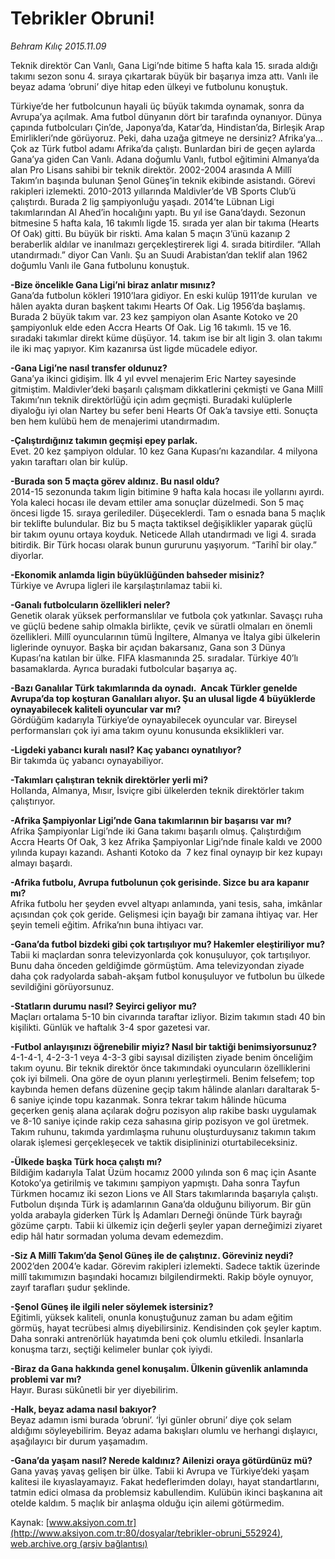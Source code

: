 # Tebrikler Obruni!

*Behram Kılıç 2015.11.09*

<div class="pNewsDetailMainContent ctx_content" itemprop="articleBody">
 <p>
  Teknik direktör Can Vanlı, Gana Ligi’nde bitime 5 hafta kala 15. sırada aldığı takımı sezon sonu 4. sıraya çıkartarak büyük bir başarıya imza attı. Vanlı ile beyaz adama ‘obruni’ diye hitap eden ülkeyi ve futbolunu konuştuk.
 </p>
 <p>
  Türkiye’de her futbolcunun hayali üç büyük takımda oynamak, sonra da Avrupa’ya açılmak. Ama futbol dünyanın dört bir tarafında oynanıyor. Dünya çapında futbolcuları Çin’de, Japonya’da, Katar’da, Hindistan’da, Birleşik Arap Emirlikleri’nde görüyoruz. Peki, daha uzağa gitmeye ne dersiniz? Afrika’ya... Çok az Türk futbol adamı Afrika’da çalıştı. Bunlardan biri de geçen aylarda Gana’ya giden Can Vanlı. Adana doğumlu Vanlı, futbol eğitimini Almanya’da alan Pro Lisans sahibi bir teknik direktör. 2002-2004 arasında A Millî Takım’ın başında bulunan Şenol Güneş’in teknik ekibinde asistandı. Görevi rakipleri izlemekti. 2010-2013 yıllarında Maldivler’de VB Sports Club’ü çalıştırdı. Burada 2 lig şampiyonluğu yaşadı. 2014’te Lübnan Ligi takımlarından Al Ahed’in hocalığını yaptı. Bu yıl ise Gana’daydı. Sezonun bitmesine 5 hafta kala, 16 takımlı ligde 15. sırada yer alan bir takıma (Hearts Of Oak) gitti. Bu büyük bir riskti. Ama kalan 5 maçın 3’ünü kazanıp 2 beraberlik aldılar ve inanılmazı gerçekleştirerek ligi 4. sırada bitirdiler. “Allah utandırmadı.” diyor Can Vanlı. Şu an Suudi Arabistan’dan teklif alan 1962 doğumlu Vanlı ile Gana futbolunu konuştuk.
 </p>
 <p>
  <strong>
   -Bize öncelikle Gana Ligi’ni biraz anlatır mısınız?
  </strong>
  <br/>
  Gana’da futbolun kökleri 1910’lara gidiyor. En eski kulüp 1911’de kurulan  ve hâlen ayakta duran başkent takımı Hearts Of Oak. Lig 1956’da başlamış. Burada 2 büyük takım var. 23 kez şampiyon olan Asante Kotoko ve 20 şampiyonluk elde eden Accra Hearts Of Oak. Lig 16 takımlı. 15 ve 16. sıradaki takımlar direkt küme düşüyor. 14. takım ise bir alt ligin 3. olan takımı ile iki maç yapıyor. Kim kazanırsa üst ligde mücadele ediyor.
 </p>
 <p>
  <strong>
   -Gana Ligi’ne nasıl transfer oldunuz?
  </strong>
  <br/>
  Gana’ya ikinci gidişim. İlk 4 yıl evvel menajerim Eric Nartey sayesinde gitmiştim. Maldivler’deki başarılı çalışmam dikkatlerini çekmişti ve Gana Millî Takımı’nın teknik direktörlüğü için adım geçmişti. Buradaki kulüplerle diyaloğu iyi olan Nartey bu sefer beni Hearts Of Oak’a tavsiye etti. Sonuçta ben hem kulübü hem de menajerimi utandırmadım.
 </p>
 <p>
  <strong>
   -Çalıştırdığınız takımın geçmişi epey parlak.
  </strong>
  <br/>
  Evet. 20 kez şampiyon oldular. 10 kez Gana Kupası’nı kazandılar. 4 milyona yakın taraftarı olan bir kulüp.
 </p>
 <p>
  <strong>
   -Burada son 5 maçta görev aldınız. Bu nasıl oldu?
  </strong>
  <br/>
  2014-15 sezonunda takım ligin bitimine 9 hafta kala hocası ile yollarını ayırdı. Yola kaleci hocası ile devam ettiler ama sonuçlar düzelmedi. Son 5 maç öncesi ligde 15. sıraya gerilediler. Düşeceklerdi. Tam o esnada bana 5 maçlık bir teklifte bulundular. Biz bu 5 maçta taktiksel değişiklikler yaparak güçlü bir takım oyunu ortaya koyduk. Neticede Allah utandırmadı ve ligi 4. sırada bitirdik. Bir Türk hocası olarak bunun gururunu yaşıyorum. “Tarihî bir olay.” diyorlar.
 </p>
 <p>
  <strong>
   -Ekonomik anlamda ligin büyüklüğünden bahseder misiniz?
  </strong>
  <br/>
  Türkiye ve Avrupa ligleri ile karşılaştırılamaz tabii ki.
 </p>
 <p>
  <strong>
   -Ganalı futbolcuların özellikleri neler?
  </strong>
  <br/>
  Genetik olarak yüksek performanslılar ve futbola çok yatkınlar. Savaşçı ruha ve güçlü bedene sahip olmakla birlikte, çevik ve süratli olmaları en önemli özellikleri. Millî oyuncularının tümü İngiltere, Almanya ve İtalya gibi ülkelerin liglerinde oynuyor. Başka bir açıdan bakarsanız, Gana son 3 Dünya Kupası’na katılan bir ülke. FIFA klasmanında 25. sıradalar. Türkiye 40’lı basamaklarda. Ayrıca buradaki futbolcular başarıya aç.
 </p>
 <p>
  <strong>
   -Bazı Ganalılar Türk takımlarında da oynadı.  Ancak Türkler genelde Avrupa’da top koşturan Ganalıları alıyor. Şu an ulusal ligde 4 büyüklerde oynayabilecek kaliteli oyuncular var mı?
  </strong>
  <br/>
  Gördüğüm kadarıyla Türkiye’de oynayabilecek oyuncular var. Bireysel performansları çok iyi ama takım oyunu konusunda eksiklikleri var.
 </p>
 <p>
  <strong>
   -Ligdeki yabancı kuralı nasıl? Kaç yabancı oynatılıyor?
  </strong>
  <br/>
  Bir takımda üç yabancı oynayabiliyor.
 </p>
 <p>
  <strong>
   -Takımları çalıştıran teknik direktörler yerli mi?
  </strong>
  <br/>
  Hollanda, Almanya, Mısır, İsviçre gibi ülkelerden teknik direktörler takım çalıştırıyor.
 </p>
 <p>
  <strong>
   -Afrika Şampiyonlar Ligi’nde Gana takımlarının bir başarısı var mı?
  </strong>
  <br/>
  Afrika Şampiyonlar Ligi’nde iki Gana takımı başarılı olmuş. Çalıştırdığım Accra Hearts Of Oak, 3 kez Afrika Şampiyonlar Ligi’nde finale kaldı ve 2000 yılında kupayı kazandı. Ashanti Kotoko da  7 kez final oynayıp bir kez kupayı almayı başardı.
 </p>
 <p>
  <strong>
   -Afrika futbolu, Avrupa futbolunun çok gerisinde. Sizce bu ara kapanır mı?
  </strong>
  <br/>
  Afrika futbolu her şeyden evvel altyapı anlamında, yani tesis, saha, imkânlar açısından çok çok geride. Gelişmesi için bayağı bir zamana ihtiyaç var. Her şeyin temeli eğitim. Afrika’nın buna ihtiyacı var.
 </p>
 <p>
  <strong>
   -Gana’da futbol bizdeki gibi çok tartışılıyor mu? Hakemler eleştiriliyor mu?
  </strong>
  <br/>
  Tabii ki maçlardan sonra televizyonlarda çok konuşuluyor, çok tartışılıyor. Bunu daha önceden geldiğimde görmüştüm. Ama televizyondan ziyade daha çok radyolarda sabah-akşam futbol konuşuluyor ve futbolun bu ülkede sevildiğini görüyorsunuz.
 </p>
 <p>
  <strong>
   -Statların durumu nasıl? Seyirci geliyor mu?
  </strong>
  <br/>
  Maçları ortalama 5-10 bin civarında taraftar izliyor. Bizim takımın stadı 40 bin kişilikti. Günlük ve haftalık 3-4 spor gazetesi var.
 </p>
 <p>
  <strong>
   -Futbol anlayışınızı öğrenebilir miyiz? Nasıl bir taktiği benimsiyorsunuz?
  </strong>
  <br/>
  4-1-4-1, 4-2-3-1 veya 4-3-3 gibi sayısal dizilişten ziyade benim önceliğim takım oyunu. Bir teknik direktör önce takımındaki oyuncuların özelliklerini çok iyi bilmeli. Ona göre de oyun planını yerleştirmeli. Benim felsefem; top kaybında hemen defans düzenine geçip takım hâlinde alanları daraltarak 5-6 saniye içinde topu kazanmak. Sonra tekrar takım hâlinde hücuma geçerken geniş alana açılarak doğru pozisyon alıp rakibe baskı uygulamak ve 8-10 saniye içinde rakip ceza sahasına girip pozisyon ve gol üretmek. Takım ruhunu, takımda yardımlaşma ruhunu oluşturduysanız takımın takım olarak işlemesi gerçekleşecek ve taktik disiplininizi oturtabileceksiniz.
 </p>
 <p>
  <strong>
   -Ülkede başka Türk hoca çalıştı mı?
  </strong>
  <br/>
  Bildiğim kadarıyla Talat Üzüm hocamız 2000 yılında son 6 maç için Asante Kotoko’ya getirilmiş ve takımını şampiyon yapmıştı. Daha sonra Tayfun Türkmen hocamız iki sezon Lions ve All Stars takımlarında başarıyla çalıştı. Futbolun dışında Türk iş adamlarının Gana’da olduğunu biliyorum. Bir gün yolda arabayla giderken Türk İş Adamları Derneği önünde Türk bayrağı gözüme çarptı. Tabii ki ülkemiz için değerli şeyler yapan derneğimizi ziyaret edip hâl hatır sormadan yoluma devam edemezdim.
 </p>
 <p>
  <strong>
   -Siz A Millî Takım’da Şenol Güneş ile de çalıştınız. Göreviniz neydi?
  </strong>
  <br/>
  2002’den 2004’e kadar. Görevim rakipleri izlemekti. Sadece taktik üzerinde millî takımımızın başındaki hocamızı bilgilendirmekti. Rakip böyle oynuyor, zayıf tarafları şudur şeklinde.
 </p>
 <p>
  <strong>
   -Şenol Güneş ile ilgili neler söylemek istersiniz?
  </strong>
  <br/>
  Eğitimli, yüksek kaliteli, onunla konuştuğunuz zaman bu adam eğitim görmüş, hayat tecrübesi almış diyebilirsiniz. Kendisinden çok şeyler kaptım. Daha sonraki antrenörlük hayatımda beni çok olumlu etkiledi. İnsanlarla konuşma tarzı, seçtiği kelimeler bunlar çok iyiydi.
 </p>
 <p>
  <strong>
   -Biraz da Gana hakkında genel konuşalım. Ülkenin güvenlik anlamında problemi var mı?
  </strong>
  <br/>
  Hayır. Burası sükûnetli bir yer diyebilirim.
 </p>
 <p>
  <strong>
   -Halk, beyaz adama nasıl bakıyor?
  </strong>
  <br/>
  Beyaz adamın ismi burada ‘obruni’. ‘İyi günler obruni’ diye çok selam aldığımı söyleyebilirim. Beyaz adama bakışları olumlu ve herhangi dışlayıcı, aşağılayıcı bir durum yaşamadım.
 </p>
 <p>
  <strong>
   -Gana’da yaşam nasıl? Nerede kaldınız? Ailenizi oraya götürdünüz mü?
  </strong>
  <br/>
  Gana yavaş yavaş gelişen bir ülke. Tabii ki Avrupa ve Türkiye’deki yaşam kalitesi ile kıyaslayamayız. Fakat hedeflerimden dolayı, hayat standartlarını, tatmin edici olmasa da problemsiz kabullendim. Kulübün ikinci başkanına ait otelde kaldım. 5 maçlık bir anlaşma olduğu için ailemi götürmedim.
 </p>
</div>


Kaynak: [www.aksiyon.com.tr](http://www.aksiyon.com.tr:80/dosyalar/tebrikler-obruni_552924), [web.archive.org (arşiv bağlantısı)](http://web.archive.org/web/20151112135849/http://www.aksiyon.com.tr:80/dosyalar/tebrikler-obruni_552924)
